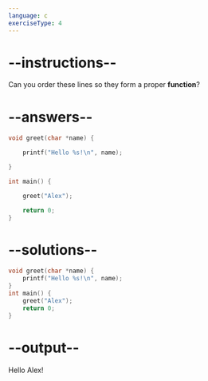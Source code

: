 ```yaml
---
language: c
exerciseType: 4
---
```


# --instructions--

Can you order these lines so they form a proper __function__?

# --answers--

```c
void greet(char *name) {
```

```c
    printf("Hello %s!\n", name);
```

```c
}
```

```c
int main() {
```

```c
    greet("Alex");
```

```c
    return 0;
}
```

# --solutions--

```c
void greet(char *name) {
    printf("Hello %s!\n", name);    
}
int main() {
    greet("Alex");
    return 0;
}
```

# --output--

Hello Alex!
